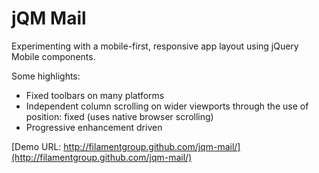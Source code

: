 jQM Mail
=======================

Experimenting with a mobile-first, responsive app layout using jQuery Mobile components.

Some highlights:
- Fixed toolbars on many platforms
- Independent column scrolling on wider viewports through the use of position: fixed (uses native browser scrolling)
- Progressive enhancement driven

[Demo URL: http://filamentgroup.github.com/jqm-mail/](http://filamentgroup.github.com/jqm-mail/)
